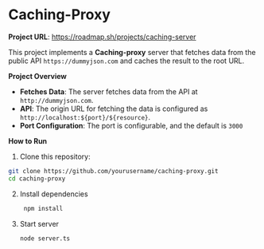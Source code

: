 # Caching-Proxy

**Project URL**: https://roadmap.sh/projects/caching-server

This project implements a **Caching-proxy** server that fetches data from the public API `https://dummyjson.com` and caches the result to the root URL.

**Project Overview**

- **Fetches Data**: The server fetches data from the API at `http://dummyjson.com`.
- **API**: The origin URL for fetching the data is configured as `http://localhost:${port}/${resource}`.
-  **Port Configuration**: The port is configurable, and the default is `3000`

**How to Run**

 1. Clone this repository:
 
   ```bash
   git clone https://github.com/yourusername/caching-proxy.git
   cd caching-proxy
   ```

2. Install dependencies
   ```bash
    npm install
   ```

3. Start server
 	```bash
    node server.ts
  ```
